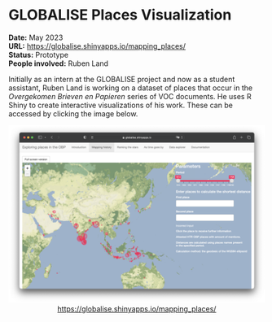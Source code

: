 # GLOBALISE Places Visualization

**Date:** May 2023  
**URL:** https://globalise.shinyapps.io/mapping_places/  
**Status:** Prototype  
**People involved:** Ruben Land

Initially as an intern at the GLOBALISE project and now as a student assistant, Ruben Land is working on a dataset of places that occur in the _Overgekomen Brieven en Papieren_ series of VOC documents. He uses R Shiny to create interactive visualizations of his work. These can be accessed by clicking the image below.

<p style="text-align: center;"><a href="https://globalise.shinyapps.io/mapping_places/" target="_blank"><img src="/static/img/places-visualization-screenshot.png" alt="GLOBALISE Transcriptions Viewer"><br>
https://globalise.shinyapps.io/mapping_places/</a></p>


